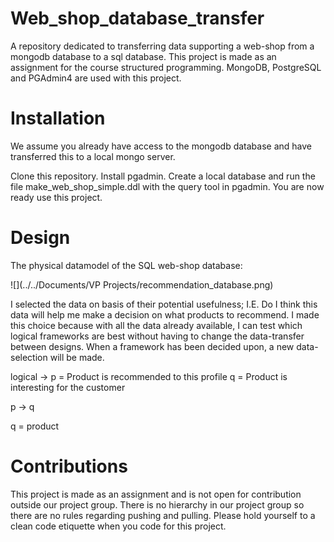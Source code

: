 # Web_shop_database_transfer
A repository dedicated to transferring data supporting a web-shop from a mongodb database to a sql database. 
This project is made as an assignment for the course structured programming. 
MongoDB, PostgreSQL and PGAdmin4 are used with this project.

# Installation
We assume you already have access to the mongodb database and have transferred this to a local mongo server.

Clone this repository.
Install pgadmin. Create a local database and run the file make_web_shop_simple.ddl with the query tool in pgadmin.
You are now ready use this project.

# Design
The physical datamodel of the SQL web-shop database:

![](../../Documents/VP Projects/recommendation_database.png)

I selected the data on basis of their potential usefulness; I.E. Do I think this data will help me make a decision on 
what products to recommend. I made this choice because with all the  data already available, I can test which logical
frameworks are best without having to change the data-transfer between designs.
When a framework has been decided upon, a new data-selection will be made.

logical →
p = Product is recommended to this profile
q = Product is interesting for the customer

p → q

q = product 


# Contributions
This project is made as an assignment and is not open for contribution outside our project group.
There is no hierarchy in our project group so there are no rules regarding pushing and pulling. 
Please hold yourself to a clean code etiquette when you code for this project.
 
